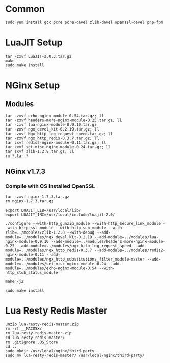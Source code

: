 # Common
	sudo yum install gcc pcre pcre-devel zlib-devel openssl-devel php-fpm

# LuaJIT Setup
	tar -zxvf LuaJIT-2.0.3.tar.gz
	make
	sudo make install

# NGinx Setup
## Modules
	tar -zxvf echo-nginx-module-0.54.tar.gz; ll
	tar -zxvf headers-more-nginx-module-0.25.tar.gz; ll
	tar -zxvf lua-nginx-module-0.9.10.tar.gz
	tar -zxvf ngx_devel_kit-0.2.19.tar.gz; ll
	tar -zxvf Ngx_http_log_request_speed.tar.gz; ll
	tar -zxvf ngx_http_redis-0.3.7.tar.gz; ll
	tar zxvf redis2-nginx-module-0.11.tar.gz; ll
	tar zxvf set-misc-nginx-module-0.24.tar.gz; ll
	tar zxvf zlib-1.2.8.tar.gz; ll
	rm *.tar.*

## NGinx v1.7.3
### Compile with OS installed OpenSSL
	tar -zxvf nginx-1.7.3.tar.gz
	rm nginx-1.7.3.tar.gz

	export LUAJIT_LIB=/usr/local/lib/
	export LUAJIT_INC=/usr/local/include/luajit-2.0/

	./configure --with-http_gunzip_module --with-http_secure_link_module --with-http_ssl_module --with-http_sub_module --with-zlib=../modules/zlib-1.2.8 --with-debug --add-module=../modules/ngx_devel_kit-0.2.19 --add-module=../modules/lua-nginx-module-0.9.10 --add-module=../modules/headers-more-nginx-module-0.25 --add-module=../modules/ngx_http_log_request_speed --add-module=../modules/ngx_http_redis-0.3.7 --add-module=../modules/redis2-nginx-module-0.11 --add-module=../modules/ngx_http_substitutions_filter_module-master --add-module=../modules/set-misc-nginx-module-0.24 --add-module=../modules/echo-nginx-module-0.54 --with-http_stub_status_module

	make -j2

	sudo make install

# Lua Resty Redis Master
	unzip lua-resty-redis-master.zip
	rm -rf __MACOSX/
	rm lua-resty-redis-master.zip
	cd lua-resty-redis-master/
	rm .gitignore .DS_Store
	cd ..
	sudo mkdir /usr/local/nginx/third-party
	sudo mv lua-resty-redis-master/ /usr/local/nginx/third-party/
